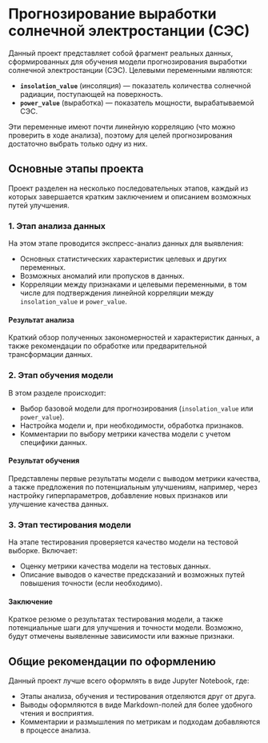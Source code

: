 # Прогнозирование выработки солнечной электростанции (СЭС)

Данный проект представляет собой фрагмент реальных данных, сформированных для обучения модели прогнозирования выработки солнечной электростанции (СЭС). Целевыми переменными являются:

- **`insolation_value`** (инсоляция) — показатель количества солнечной радиации, поступающей на поверхность.
- **`power_value`** (выработка) — показатель мощности, вырабатываемой СЭС.

Эти переменные имеют почти линейную корреляцию (что можно проверить в ходе анализа), поэтому для целей прогнозирования достаточно выбрать только одну из них.

## Основные этапы проекта

Проект разделен на несколько последовательных этапов, каждый из которых завершается кратким заключением и описанием возможных путей улучшения.

### 1. Этап анализа данных

На этом этапе проводится экспресс-анализ данных для выявления:
- Основных статистических характеристик целевых и других переменных.
- Возможных аномалий или пропусков в данных.
- Корреляции между признаками и целевыми переменными, в том числе для подтверждения линейной корреляции между `insolation_value` и `power_value`.

#### Результат анализа
Краткий обзор полученных закономерностей и характеристик данных, а также рекомендации по обработке или предварительной трансформации данных.

### 2. Этап обучения модели

В этом разделе происходит:
- Выбор базовой модели для прогнозирования (`insolation_value` или `power_value`).
- Настройка модели и, при необходимости, обработка признаков.
- Комментарии по выбору метрики качества модели с учетом специфики данных.

#### Результат обучения
Представлены первые результаты модели с выводом метрики качества, а также предложения по потенциальным улучшениям, например, через настройку гиперпараметров, добавление новых признаков или улучшение качества данных.

### 3. Этап тестирования модели

На этапе тестирования проверяется качество модели на тестовой выборке. Включает:
- Оценку метрики качества модели на тестовых данных.
- Описание выводов о качестве предсказаний и возможных путей повышения точности (если необходимо).

#### Заключение
Краткое резюме о результатах тестирования модели, а также потенциальные шаги для улучшения и точности модели. Возможно, будут отмечены выявленные зависимости или важные признаки.

## Общие рекомендации по оформлению

Данный проект лучше всего оформлять в виде Jupyter Notebook, где:
- Этапы анализа, обучения и тестирования отделяются друг от друга.
- Выводы оформляются в виде Markdown-полей для более удобного чтения и восприятия.
- Комментарии и размышления по метрикам и подходам добавляются в процессе анализа.
